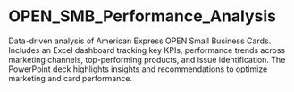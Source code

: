 # OPEN_SMB_Performance_Analysis
Data-driven analysis of American Express OPEN Small Business Cards. Includes an Excel dashboard tracking key KPIs, performance trends across marketing channels, top-performing products, and issue identification. The PowerPoint deck highlights insights and recommendations to optimize marketing and card performance.
